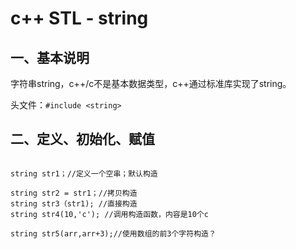 # c++ STL - string

## 一、基本说明

字符串string，c++/c不是基本数据类型，c++通过标准库实现了string。

头文件：`#include <string>`

## 二、定义、初始化、赋值


```

string str1；//定义一个空串；默认构造

string str2 = str1；//拷贝构造
string str3（str1); //直接构造
string str4(10,'c'); //调用构造函数，内容是10个c

string str5(arr,arr+3);//使用数组的前3个字符构造？


```
